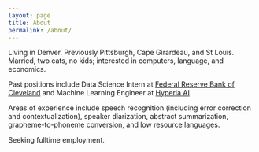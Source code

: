 ```yaml
---
layout: page
title: About
permalink: /about/
---
```


Living in Denver. Previously Pittsburgh, Cape Girardeau, and St Louis. 
Married, two cats, no kids; interested in computers, language, and economics.

Past positions include Data Science Intern at [Federal Reserve Bank of Cleveland](https://www.clevelandfed.org/) and Machine Learning Engineer at [Hyperia AI](https://hyperia.net/).

Areas of experience include speech recognition (including error correction and contextualization), speaker diarization, abstract summarization, grapheme-to-phoneme conversion, and low resource languages.  

Seeking fulltime employment.
